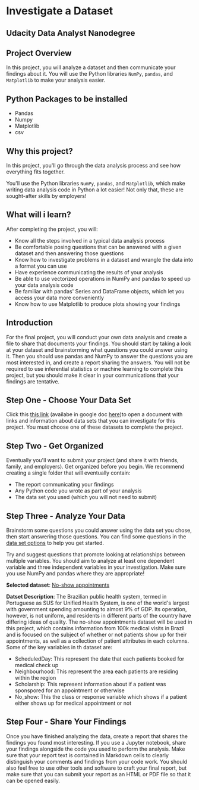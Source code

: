 # Investigate a Dataset 
## Udacity Data Analyst Nanodegree
## Project Overview 
In this project, you will analyze a dataset and then communicate your findings about it. You will use the Python libraries `NumPy`, `pandas`, and `Matplotlib` to make your analysis easier.
## Python Packages to be installed
* Pandas
* Numpy
* Matplotlib 
* csv
## Why this project?
In this project, you'll go through the data analysis process and see how everything fits together.

You'll use the Python libraries `NumPy`, `pandas`, and `Matplotlib`, which make writing data analysis code in Python a lot easier! Not only that, these are sought-after skills by employers!
## What will i learn?
After completing the project, you will:

* Know all the steps involved in a typical data analysis process
* Be comfortable posing questions that can be answered with a given dataset and then answering those questions
* Know how to investigate problems in a dataset and wrangle the data into a format you can use
* Have experience communicating the results of your analysis
* Be able to use vectorized operations in NumPy and pandas to speed up your data analysis code
* Be familiar with pandas' Series and DataFrame objects, which let you access your data more conveniently
* Know how to use Matplotlib to produce plots showing your findings
## Introduction
For the final project, you will conduct your own data analysis and create a file to share that documents your findings. You should start by taking a look at your dataset and brainstorming what questions you could answer using it. Then you should use pandas and NumPy to answer the questions you are most interested in, and create a report sharing the answers. You will not be required to use inferential statistics or machine learning to complete this project, but you should make it clear in your communications that your findings are tentative.
## Step One - Choose Your Data Set
Click this [this link](https://s3.amazonaws.com/video.udacity-data.com/topher/2018/July/5b57919a_data-set-options/data-set-options.pdf) (availabe in google doc [here](https://docs.google.com/document/d/e/2PACX-1vTlVmknRRnfy_4eTrjw5hYGaiQim5ctr9naaRd4V9du2B5bxpd8FEH3KtDgp8qVekw7Cj1GLk1IXdZi/pub))to open a document with links and information about data sets that you can investigate for this project. You must choose one of these datasets to complete the project.
## Step Two - Get Organized
Eventually you'll want to submit your project (and share it with friends, family, and employers). Get organized before you begin. We recommend creating a single folder that will eventually contain:

* The report communicating your findings
* Any Python code you wrote as part of your analysis
* The data set you used (which you will not need to submit)

## Step Three - Analyze Your Data
Brainstorm some questions you could answer using the data set you chose, then start answering those questions. You can find some questions in the [data set options](https://s3.amazonaws.com/video.udacity-data.com/topher/2018/July/5b57919a_data-set-options/data-set-options.pdf) to help you get started.

Try and suggest questions that promote looking at relationships between multiple variables. You should aim to analyze at least one dependent variable and three independent variables in your investigation. Make sure you use NumPy and pandas where they are appropriate!

**Selected dataset**: [No-show appointments](https://www.kaggle.com/joniarroba/noshowappointments)

**Datset Description**: The Brazilian public health system, termed in Portuguese as SUS for Unified Health System, is one of the world's largest with government spending amounting to almost 9% of GDP. Its operation, however, is not uniform, and residents in different parts of the country have differing ideas of quality. The no-show appointments dataset will be used in this project, which contains information from 100k medical visits in Brazil and is focused on the subject of whether or not patients show up for their appointments, as well as a collection of patient attributes in each columns. Some of the key variables in th dataset are:

* ScheduledDay: This represent the date that each patients booked for medical check up
* Neighbourhood: This represent the area each patients are residing within the region
* Scholarship: This represent information about if a patient was sponspored for an appointment or otherwise
* No_show: This the class or response variable which shows if a patient either shows up for medical appointment or not

## Step Four - Share Your Findings
Once you have finished analyzing the data, create a report that shares the findings you found most interesting. If you use a Jupyter notebook, share your findings alongside the code you used to perform the analysis. Make sure that your report text is contained in Markdown cells to clearly distinguish your comments and findings from your code work. You should also feel free to use other tools and software to craft your final report, but make sure that you can submit your report as an HTML or PDF file so that it can be opened easily.
